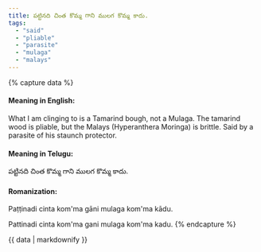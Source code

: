 ```yaml
---
title: పట్టినది చింత కొమ్మ గాని ములగ కొమ్మ కాదు.
tags:
  - "said"
  - "pliable"
  - "parasite"
  - "mulaga"
  - "malays"
---
```


{% capture data %}
#### Meaning in English:
What I am clinging to is a Tamarind bough, not a Mulaga.
The tamarind wood is pliable, but the Malays (Hyperanthera Moringa) is brittle.
Said by a parasite of his staunch protector.

#### Meaning in Telugu:
పట్టినది చింత కొమ్మ గాని ములగ కొమ్మ కాదు.

#### Romanization:
Paṭṭinadi cinta kom'ma gāni mulaga kom'ma kādu.

Pattinadi cinta kom'ma gani mulaga kom'ma kadu.
{% endcapture %}

{{ data | markdownify }}

